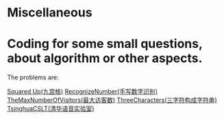 # Miscellaneous
Coding for some small questions, about algorithm or other aspects.
===
The problems are:

[Squared Up(九宫格)](../../tree/master/SquareUp)
[RecognizeNumber(手写数字识别)](../../tree/master/RecognizeNumber)
[TheMaxNumberOfVisitors(最大访客数)](../../tree/master/TheMaxNumberOfVisitors)
[ThreeCharacters(三字符构成字符串)](../../tree/master/ThreeCharacters)
[TsinghuaCSLT(清华语音实验室)](../../tree/master/TsinghuaCSLT)
